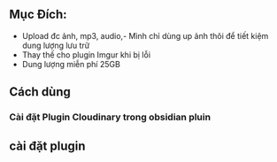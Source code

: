 
## Mục Đích:

- Upload đc ảnh, mp3, audio,- Mình chỉ dùng up ảnh thôi để tiết kiệm dung lượng lưu trữ
- Thay thế cho plugin Imgur khi bị lỗi
- Dung lượng miễn phí 25GB
## Cách dùng

### Cài đặt Plugin Cloudinary trong obsidian pluin
## cài đặt plugin 


